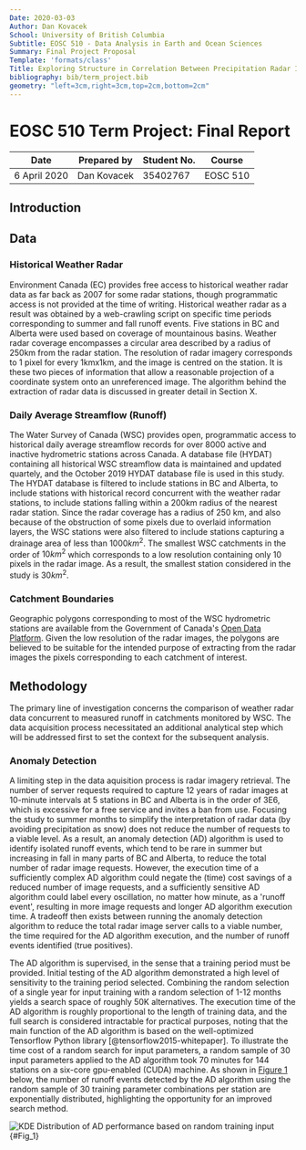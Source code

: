 ```yaml
---
Date: 2020-03-03
Author: Dan Kovacek
School: University of British Columbia
Subtitle: EOSC 510 - Data Analysis in Earth and Ocean Sciences
Summary: Final Project Proposal
Template: 'formats/class'
Title: Exploring Structure in Correlation Between Precipitation Radar Imagery and Runoff
bibliography: bib/term_project.bib
geometry: "left=3cm,right=3cm,top=2cm,bottom=2cm"
---
```


# EOSC 510 Term Project: Final Report

| **Date** |  **Prepared by** | **Student No.** | **Course** |
|---|---|---|---|
| 6 April 2020 | Dan Kovacek | 35402767 | EOSC 510 |

## Introduction

## Data

### Historical Weather Radar

Environment Canada (EC) provides free access to historical weather radar data as far back as 2007 for some radar stations, though programmatic access is not provided at the time of writing.  Historical weather radar as a result was obtained by a web-crawling script on specific time periods corresponding to summer and fall runoff events.  Five stations in BC and Alberta were used based on coverage of mountainous basins.  Weather radar coverage encompasses a circular area described by a radius of 250km from the radar station.  The resolution of radar imagery corresponds to 1 pixel for every 1kmx1km, and the image is centred on the station.  It is these two pieces of information that allow a reasonable projection of a coordinate system onto an unreferenced image.  The algorithm behind the extraction of radar data is discussed in greater detail in Section X.

### Daily Average Streamflow (Runoff)

The Water Survey of Canada (WSC) provides open, programmatic access to historical daily average streamflow records for over 8000 active and inactive hydrometric stations across Canada.  A database file (HYDAT) containing all historical WSC streamflow data is maintained and updated quartely, and the October 2019 HYDAT database file is used in this study.  The HYDAT database is filtered to include stations in BC and Alberta, to include stations with historical record concurrent with the weather radar stations, to include stations falling within a 200km radius of the nearest radar station.  Since the radar coverage has a radius of 250 km, and also because of the obstruction of some pixels due to overlaid information layers, the WSC stations were also filtered to include stations capturing a drainage area of less than $1000 km^2$.  The smallest WSC catchments in the order of $10 km^2$ which corresponds to a low resolution containing only 10 pixels in the radar image.  As a result, the smallest station considered in the study is $30 km^2$.

### Catchment Boundaries

Geographic polygons corresponding to most of the WSC hydrometric stations are available from the Government of Canada's [Open Data Platform](http://donnees.ec.gc.ca/data/water/products/national-hydrometric-network-basin-polygons/?lang=en).  Given the low resolution of the radar images, the polygons are believed to be suitable for the intended purpose of extracting from the radar images the pixels corresponding to each catchment of interest.

## Methodology

The primary line of investigation concerns the comparison of weather radar data concurrent to measured runoff in catchments monitored by WSC.  The data acquisition process necessitated an additional analytical step which will be addressed first to set the context for the subsequent analysis.  

### Anomaly Detection

A limiting step in the data aquisition process is radar imagery retrieval. The number of server requests required to capture 12 years of radar images at 10-minute intervals at 5 stations in BC and Alberta is in the order of 3E6, which is excessive for a free service and invites a ban from use.  Focusing the study to summer months to simplify the interpretation of radar data (by avoiding precipitation as snow) does not reduce the number of requests to a viable level.  As a result, an anomaly detection (AD) algorithm is used to identify isolated runoff events, which tend to be rare in summer but increasing in fall in many parts of BC and Alberta, to reduce the total number of radar image requests.  However, the execution time of a sufficiently complex AD algorithm could negate the (time) cost savings of a reduced number of image requests, and a sufficiently sensitive AD algorithm could label every oscillation, no matter how minute, as a 'runoff event', resulting in more image requests and longer AD algorithm execution time.  A tradeoff then exists between running the anomaly detection algorithm to reduce the total radar image server calls to a viable number, the time required for the AD algorithm execution, and the number of runoff events identified (true positives).  

The AD algorithm is supervised, in the sense that a training period must be provided.  Initial testing of the AD algorithm demonstrated a high level of sensitivity to the training period selected.  Combining the random selection of a single year for input training with a random selection of 1-12 months yields a search space of roughly 50K alternatives.  The execution time of the AD algorithm is roughly proportional to the length of training data, and the full search is considered intractable for practical purposes, noting that the main function of the AD algorithm is based on the well-optimized Tensorflow Python library [@tensorflow2015-whitepaper].  To illustrate the time cost of a random search for input parameters, a random sample of 30 input parameters applied to the AD algorithm took 70 minutes for 144 stations on a six-core gpu-enabled (CUDA) machine.  As shown in [Figure 1](#Fig_1) below, the number of runoff events detected by the AD algorithm using the random sample of 30 training parameter combinations per station are exponentially distributed, highlighting the opportunity for an improved search method.  

![KDE Distribution of AD performance based on random training input](img/AD_performance_distribution.png){#Fig_1}
